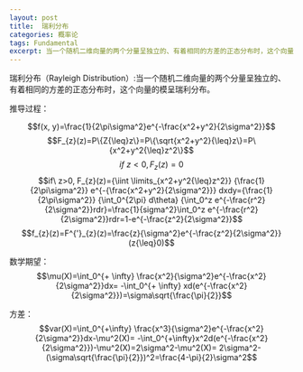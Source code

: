 ```yaml
---
layout: post
title:  瑞利分布
categories: 概率论
tags: Fundamental
excerpt: 当一个随机二维向量的两个分量呈独立的、有着相同的方差的正态分布时，这个向量的模呈瑞利分布。
---
```


瑞利分布（Rayleigh Distribution）:当一个随机二维向量的两个分量呈独立的、有着相同的方差的正态分布时，这个向量的模呈瑞利分布。

推导过程：

$$f(x, y)=\frac{1}{2\pi\sigma^2}e^{-\frac{x^2+y^2}{2\sigma^2}}$$
$$F_{z}(z)=P\{Z{\leq}z\}=P\{\sqrt{x^2+y^2}{\leq}z\}=P\{x^2+y^2{\leq}z^2\}$$
$$if\ z<0, F_{z}(z)=0$$
$$if\ z>0, F_{z}(z)={\iint \limits_{x^2+y^2{\leq}z^2}} {\frac{1}{2\pi\sigma^2}}
e^{-{\frac{x^2+y^2}{2\sigma^2}}} dxdy={\frac{1}{2\pi\sigma^2}} {\int_0^{2\pi} d\theta}
{\int_0^z e^{-\frac{r^2}{2\sigma^2}}rdr}=\frac{1}{sigma^2}\int_0^z
e^{-\frac{r^2}{2\sigma^2}}rdr=1-e^{-\frac{z^2}{2\sigma^2}}$$
$$f_{z}(z)=F^{'}_{z}(z)=\frac{z}{\sigma^2}e^{-\frac{z^2}{2\sigma^2}}(z{\leq}0)$$

数学期望：
$$\mu(X)=\int_0^{+ \infty} \frac{x^2}{\sigma^2}e^{-\frac{x^2}{2\sigma^2}}dx=
-\int_0^{+ \infty} xd(e^{-\frac{x^2}{2\sigma^2}})=\sigma\sqrt{\frac{\pi}{2}}$$

方差：
$$var(X)=\int_0^{+\infty} \frac{x^3}{\sigma^2}e^{-\frac{x^2}{2\sigma^2}}dx-\mu^2(X)=
-\int_0^{+\infty}x^2d(e^{-\frac{x^2}{2\sigma^2}})-\mu^2(X)=2\sigma^2-\mu^2(X)=
2\sigma^2-(\sigma\sqrt{\frac{\pi}{2}})^2=\frac{4-\pi}{2}\sigma^2$$
